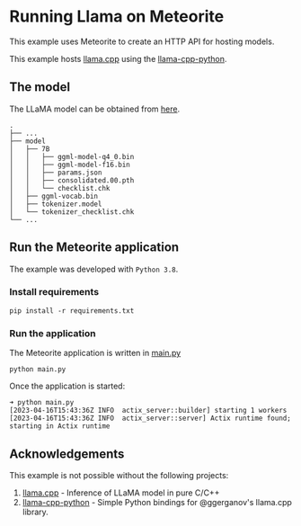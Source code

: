 # Running Llama on Meteorite
This example uses Meteorite to create an HTTP API for hosting models.

This example hosts [llama.cpp](https://github.com/ggerganov/llama.cpp) using the [llama-cpp-python](https://github.com/abetlen/llama-cpp-python).

## The model

The LLaMA model can be obtained from [here](https://ai.facebook.com/blog/large-language-model-llama-meta-ai/).

    .
    ├── ...
    ├── model                   
    │   ├── 7B
    │   │   ├── ggml-model-q4_0.bin
    │   │   ├── ggml-model-f16.bin
    │   │   ├── params.json
    │   │   ├── consolidated.00.pth
    │   │   └── checklist.chk
    │   ├── ggml-vocab.bin
    │   ├── tokenizer.model
    │   └── tokenizer_checklist.chk
    └── ...


## Run the Meteorite application

The example was developed with `Python 3.8`.


### Install requirements
```shell
pip install -r requirements.txt
```

### Run the application

The Meteorite application is written in [main.py](./main.py)
```shell
python main.py
```

Once the application is started:
```shell
➜ python main.py
[2023-04-16T15:43:36Z INFO  actix_server::builder] starting 1 workers
[2023-04-16T15:43:36Z INFO  actix_server::server] Actix runtime found; starting in Actix runtime
```

## Acknowledgements
This example is not possible without the following projects:

1. [llama.cpp](https://github.com/ggerganov/llama.cpp) - Inference of LLaMA model in pure C/C++
2. [llama-cpp-python](https://github.com/abetlen/llama-cpp-python) - Simple Python bindings for @ggerganov's llama.cpp library.
